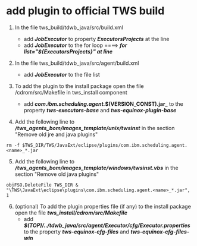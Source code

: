 # add plugin to official TWS build
1. In  the file tws_build/tdwb_java/src/build.xml
   - add **_<name>JobExecutor_** to property **_ExecutorsProjects_** at the line **_<property name="ExecutorsProjects" value="........................."/>_**
   - add **_<name>JobExecutor_** to the for loop ====> **_for list="${ExecutorsProjects}" at line <contains string="......................." substring="@{project}" />_**
 
2. In  the file tws_build/tdwb_java/src/agent/build.xml
   - add **_<name>JobExecutor_** to the file list **_<filelist id="agent" dir="${build.date}" files="...........................r" />_**
 
3. To add the plugin to the install package open the file /cdrom/src/Makefile  in tws_install component
   - add **_com.ibm.scheduling.agent.<name>_$(VERSION_CONST).jar_**  to the property **_tws-executors-base_** and **_tws-equinox-plugin-base_**
 
4. Add the following line to **_/tws_agents_bom/images_template/unix/twsinst_** in the section "Remove old jre and java plugins"  
```
rm -f $TWS_DIR/TWS/JavaExt/eclipse/plugins/com.ibm.scheduling.agent.<name>_*.jar  
```
 
5. Add the following line to **_/tws_agents_bom/images_template/windows/twsinst.vbs_** in the section "Remove old java plugins"  
```
objFSO.DeleteFile TWS_DIR & "\TWS\JavaExt\eclipse\plugins\com.ibm.scheduling.agent.<name>_*.jar", 1  
```
 
6. (optional) To add the plugin properties file (if any) to the install package open the file **_tws_install/cdrom/src/Makefile_**
   - add **_$(TOP)/../tdwb_java/src/agent/<name>Executor/cfg/<name>Executor.properties_**  to the property **_tws-equinox-cfg-files_** and **_tws-equinox-cfg-files-win_**
